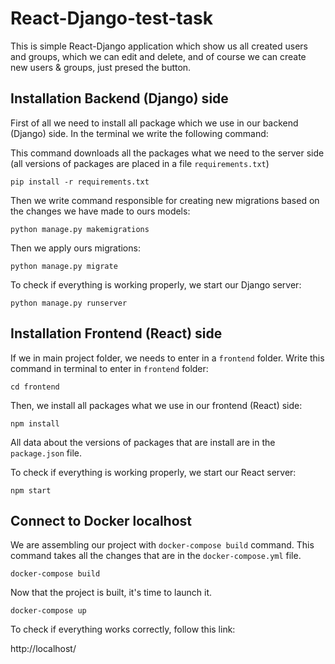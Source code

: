 # React-Django-test-task

This is simple React-Django application which show us all created users and groups, 
which we can edit and delete, and of course we can create new users & groups, just presed the button.

## Installation Backend (Django) side

First of all we need to install all package which we use in our backend (Django) side.
In the terminal we write the following command:

This command downloads all the packages what we need to the server side 
(all versions of packages are placed in a file `requirements.txt`)

  `pip install -r requirements.txt`
 
Then we write command responsible for creating new migrations based on the changes we have made to ours models:

  `python manage.py makemigrations`
  
Then we apply ours migrations:

  `python manage.py migrate`
  
To check if everything is working properly, we start our Django server:
  
  `python manage.py runserver`
  
## Installation Frontend (React) side

If we in main project folder, we needs to enter  in a `frontend` folder.
Write this command in terminal to enter in `frontend` folder:

  `cd frontend`

Then, we install all packages what we use in our frontend (React) side: 

  `npm install`

All data about the versions of packages that are install are in the `package.json` file.

To check if everything is working properly, we start our React server:
  
  `npm start`

## Connect to Docker localhost

We are assembling our project with `docker-compose build` command. This command takes all the changes that are in the `docker-compose.yml` file.

   `docker-compose build`
   
   
Now that the project is built, it's time to launch it.

   `docker-compose up`
   
To check if everything works correctly, follow this link:
  
  http://localhost/
